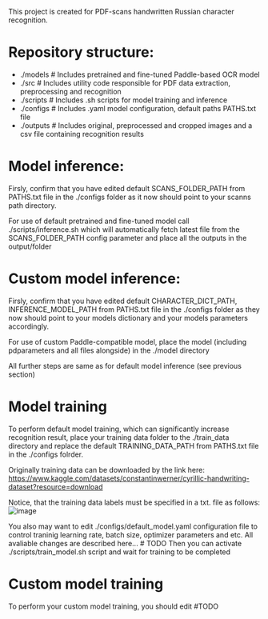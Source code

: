 This project is created for PDF-scans handwritten Russian character recognition.

# Repository structure:
- ./models # Includes pretrained and fine-tuned Paddle-based OCR model
- ./src # Includes utility code responsible for PDF data extraction, preprocessing and recognition
- ./scripts # Includes .sh scripts for model training and inference
- ./configs # Includes .yaml model configuration, default paths PATHS.txt file
- ./outputs # Includes original, preprocessed and cropped images and a csv file containing recognition results
  
# Model inference:
Firsly, confirm that you have edited default SCANS_FOLDER_PATH from PATHS.txt file in the ./configs folder as
it now should point to your scanns path directory.

For use of default pretrained and fine-tuned model call ./scripts/inference.sh which will automatically 
fetch latest file from the SCANS_FOLDER_PATH config parameter and place all the outputs in the output/folder

# Custom model inference: 
Firsly, confirm that you have edited default CHARACTER_DICT_PATH, INFERENCE_MODEL_PATH from PATHS.txt file in the ./configs folder
as they now should point to your models dictionary and your models parameters accordingly.

For use of custom Paddle-compatible model, place the model (including pdparameters and all files alongside) in the
./model directory

All further steps are same as for default model inference (see previous section)

# Model training 
To perform default model training, which can significantly increase recognition result, place your training data folder to the ./train_data directory and 
replace the default TRAINING_DATA_PATH from PATHS.txt file in the ./configs folrder.

Originally training data can be downloaded by the link here: https://www.kaggle.com/datasets/constantinwerner/cyrillic-handwriting-dataset?resource=download

Notice, that the training data labels must be specified in a txt. file as follows: ![image](https://github.com/PaddlePaddle/PaddleOCR/raw/release/2.7/doc/datasets/icdar_rec.png)


You also may want to edit ./configs/default_model.yaml configuration file to control traninig learning rate, batch size, optimizer parameters and etc.
All avaliable changes are described here... # TODO
Then you can activate ./scripts/train_model.sh script and wait for training to be completed

# Custom model training 
To perform your custom model training, you should edit #TODO  


